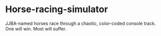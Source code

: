# Horse-racing-simulator
JJBA-named horses race through a chaotic, color-coded console track. One will win. Most will suffer.
